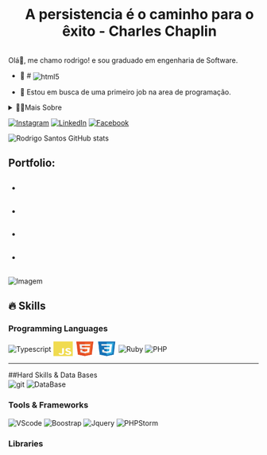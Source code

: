 
<!--título-->
<div id="user-content-toc">
  <ul align="center">
    <summary><h1 style="display: inline-block">A persistencia é o caminho para o êxito - Charles Chaplin</h1></summary>
</div>

<!-- Presentation -->
<p>
  Olá👋, me chamo rodrigo! e sou graduado em engenharia de Software.

  - 🌱 # <img align="center" alt="html5" src="https://img.shields.io/badge/Edx-193A3E?style=for-the-badge&logo=edx&logoColor=white" />

  - 🔭 Estou em busca de uma primeiro job na area de programação.
</p>

<!-- Dropdown -->
<details>
  <summary>👨‍💻Mais Sobre</summary>

  - 💬 Eu tenho 31 anos, sou recente graduado em engenharia de software e estou buscando uma oportunidade no mercado para mostrar meus valores e minhas habilidades tecnicas e comportamentais dentro de uma organização para que assim possa acrescentar valor e crescimento exporarádio a uma empresa.

 
</details>

<!-- Links -->

[![Instagram](https://img.shields.io/badge/Instagram-E4405F?style=for-the-badge&logo=instagram&logoColor=white)](https://www.instagram.com/rodrigov12.santos/)
[![LinkedIn](https://img.shields.io/badge/LinkedIn-0077B5?style=for-the-badge&logo=linkedin&logoColor=white)](www.linkedin.com/in/rodrigo-dos-santos-serudo-730735a1)
[![Facebook](https://img.shields.io/badge/Facebook-1877F2?style=for-the-badge&logo=facebook&logoColor=white)](https://www.facebook.com/profile.php?id=100006392259137)
 

<!-- GithubStats -->
![Rodrigo Santos GitHub stats](https://github-readme-stats.vercel.app/api?username=rodrigosantos77&show_icons=true&theme=midnight-purple)

<!-- Portfolio -->
## Portfolio:
- ##
- ##
- ##
- ##

<!-- GIF -->
<p align="left">
  <img align="center" src="https://github.com/VariableBee/VariableBee/assets/77739311/4e9f41af-6b57-49a7-b15a-74322e96b4d7" alt="Imagem">
</p>

## 🔥 Skills
<!-- Skills: Programming Languages -->
  <div style="flex-basis: 48%;">
    <h3>Programming Languages</h3>
    <img align="center" alt="Typescript" height="30" width="40" src="https://img.shields.io/badge/typescript-%23007ACC.svg?style=for-the-badge&logo=typescript&logoColor=white">
    <img align="center" alt="Js" height="30" width="40" src="https://raw.githubusercontent.com/devicons/devicon/master/icons/javascript/javascript-plain.svg">
    <img align="center" alt="HTML" height="30" width="40" src="https://raw.githubusercontent.com/devicons/devicon/master/icons/html5/html5-original.svg">
    <img align="center" alt="CSS" height="30" width="40" src="https://raw.githubusercontent.com/devicons/devicon/master/icons/css3/css3-original.svg">
    <img align="center" alt="Ruby" height="30" width="40" src="https://img.shields.io/badge/ruby-%23CC342D.svg?style=for-the-badge&logo=ruby&logoColor=white"> 
     <img align="center" alt="PHP" height="30" width="40" src="https://img.shields.io/badge/PHP-777BB4?style=for-the-badge&logo=php&logoColor=white">
  </div>

<hr>
  ##Hard Skills & Data Bases
    <!-- hard Skills -->
  <div style="flex-basis: 48%;">
    <img align="center" alt="git" height="30" width="40" src="https://img.shields.io/badge/GIT-E44C30?style=for-the-badge&logo=git&logoColor=white">
    <img align="center" alt="DataBase" height="30" width="40" src="https://img.shields.io/badge/MariaDB-003545?style=for-the-badge&logo=mariadb&logoColor=white">
    
    
  </div>
  
  <!-- Skills: Tools & Frameworks -->
  <div style="flex-basis: 48%;">
    <h3>Tools & Frameworks</h3>
    <img align="center" alt="VScode" height="30" width="40" src="https://cdn.jsdelivr.net/gh/devicons/devicon/icons/vscode/vscode-original.svg">
    <img align="center" alt="Boostrap" height="30" width="40" src="https://img.shields.io/badge/bootstrap-%238511FA.svg?style=for-the-badge&logo=bootstrap&logoColor=white">
     <img align="center" alt="Jquery" height="30" width="40" src="https://img.shields.io/badge/jquery-%230769AD.svg?style=for-the-badge&logo=jquery&logoColor=white">
   <img align="center" alt="PHPStorm" height="30" width="40" src="https://img.shields.io/badge/phpstorm-143?style=for-the-badge&logo=phpstorm&logoColor=black&color=black&labelColor=darkorchid">
   <!-- <img align="center" alt="Bash" height="30" width="40" src="https://cdn.jsdelivr.net/gh/devicons/devicon/icons/bash/bash-original.svg">  -->
  </div>
  
  <!-- Skills: Libraries -->
  <div style="flex-basis: 48%;">
    <h3>Libraries</h3>
  <!--  <img align="center" alt="Numpy" height="30" width="40" src="https://cdn.jsdelivr.net/gh/devicons/devicon/icons/numpy/numpy-original.svg">
    <img align="center" alt="Pandas" src="https://raw.githubusercontent.com/devicons/devicon/2ae2a900d2f041da66e950e4d48052658d850630/icons/pandas/pandas-original.svg" alt="pandas" width="40" height="40"/>
    <img align="center" alt="Seaborn" src="https://seaborn.pydata.org/_images/logo-mark-lightbg.svg" alt="seaborn" width="40" height="40"/>
    <img align="center" alt="Scikit-learn" src="https://upload.wikimedia.org/wikipedia/commons/0/05/Scikit_learn_logo_small.svg" alt="scikit_learn" width="40" height="40"/>
  </div> -->
